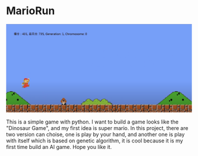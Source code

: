 # MarioRun

![Photo](https://github.com/Takuyatsai/MarioRun/blob/main/image/Photo.png)

This is a simple game with python. I want to build a game looks like the "Dinosaur Game", and my first idea is super mario.
In this project, there are two version can choise, one is play by your hand, and another one is play with itself which is based on genetic algorithm, it is cool because it is my first time build an AI game. Hope you like it.

